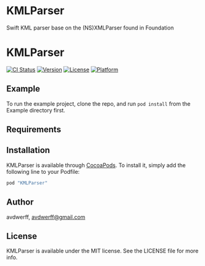 # KMLParser
Swift KML parser base on the (NS)XMLParser found in Foundation
# KMLParser

[![CI Status](http://img.shields.io/travis/avdwerff/KMLParser.svg?style=flat)](https://travis-ci.org/avdwerff/KMLParser)
[![Version](https://img.shields.io/cocoapods/v/KMLParser.svg?style=flat)](http://cocoapods.org/pods/KMLParser)
[![License](https://img.shields.io/cocoapods/l/KMLParser.svg?style=flat)](http://cocoapods.org/pods/KMLParser)
[![Platform](https://img.shields.io/cocoapods/p/KMLParser.svg?style=flat)](http://cocoapods.org/pods/KMLParser)

## Example

To run the example project, clone the repo, and run `pod install` from the Example directory first.

## Requirements

## Installation

KMLParser is available through [CocoaPods](http://cocoapods.org). To install
it, simply add the following line to your Podfile:

```ruby
pod "KMLParser"
```

## Author

avdwerff, avdwerff@gmail.com

## License

KMLParser is available under the MIT license. See the LICENSE file for more info.

